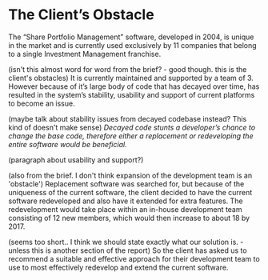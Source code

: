 The Client’s Obstacle
=====================

The “Share Portfolio Management” software, developed in 2004, is unique in the market and is
currently used exclusively by 11 companies that belong to a single Investment
Management franchise.

(isn't this almost word for word from the brief? - good though. this is the client's obstacles)
It is currently maintained and supported by a team of 3. 
However because of it’s large body of code that has decayed over time, has resulted in the system’s
stability, usability and support of current platforms to become an issue.

(maybe talk about stability issues from decayed codebase instead? This kind of doesn't make sense)
*Decayed code stunts a developer’s chance to change the base code, therefore
either a replacement or redeveloping the entire software would be beneficial.*

(paragraph about usability and support?)

(also from the brief. I don't think expansion of the development team is an 'obstacle')
Replacement software was searched for, but because of the uniqueness of the
current software, the client decided to have the current software redeveloped
and also have it extended for extra features. The redevelopment would take place
within an in-house development team consisting of 12 new members, which would
then increase to about 18 by 2017.

(seems too short.. I think we should state exactly what our solution is. - unless this is another section of the report)
So the client has asked us to recommend a suitable and effective approach for
their development team to use to most effectively redevelop and extend the
current software.
